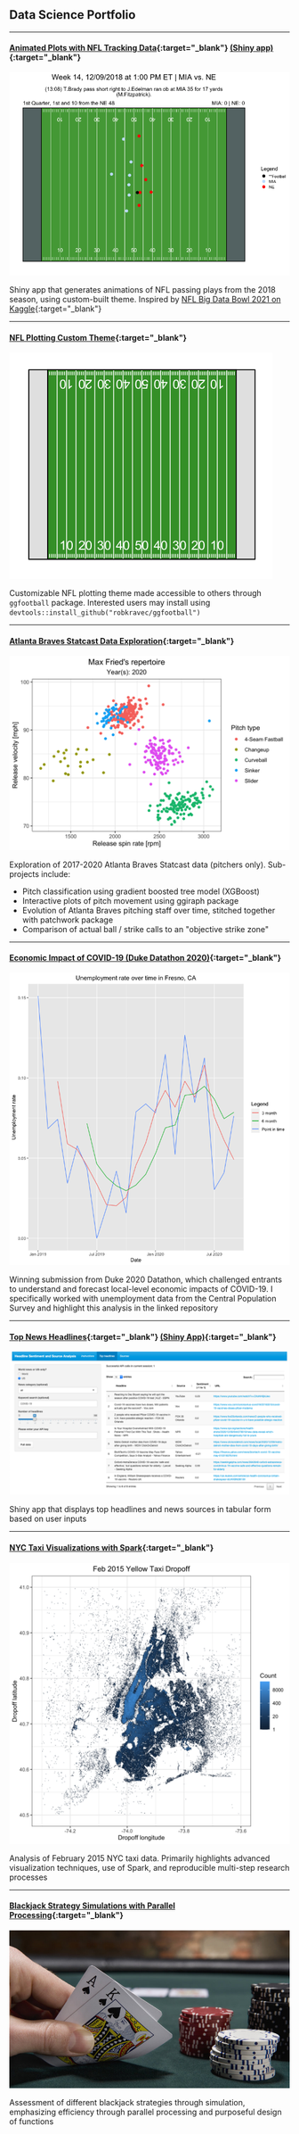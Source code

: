 &nbsp;
## Data Science Portfolio
<!---
### Fall 2020 
--->
---
#### [Animated Plots with NFL Tracking Data](https://github.com/robkravec/NFL-Animations){:target="_blank"} [(Shiny app)](https://rob-kravec.shinyapps.io/nfl_dash/?_ga=2.31077759.1555428265.1607526203-871994235.1607526203){:target="_blank"}

<img src="images/NFL_animation.gif?raw=true"/>

Shiny app that generates animations of NFL passing plays from the 2018 season,
using custom-built theme. 
Inspired by [NFL Big Data Bowl 2021 on Kaggle](https://www.kaggle.com/c/nfl-big-data-bowl-2021){:target="_blank"}

---
#### [NFL Plotting Custom Theme](https://github.com/robkravec/ggfootball){:target="_blank"}
<img src="images/ggfootball.png?raw=true"/>

Customizable NFL plotting theme made accessible to others through `ggfootball` package. Interested users
may install using `devtools::install_github("robkravec/ggfootball")`

---
#### [Atlanta Braves Statcast Data Exploration](https://github.com/robkravec/Atlanta-Braves-Pitching){:target="_blank"}

<img src="images/fried_arsenal.png?raw=true"/>

Exploration of 2017-2020 Atlanta Braves Statcast data (pitchers only). Sub-projects include:

- Pitch classification using gradient boosted tree model (XGBoost)
- Interactive plots of pitch movement using ggiraph package
- Evolution of Atlanta Braves pitching staff over time, stitched together with patchwork package
- Comparison of actual ball / strike calls to an "objective strike zone"

---
#### [Economic Impact of COVID-19 (Duke Datathon 2020)](https://github.com/robkravec/2020-Duke-Datathon){:target="_blank"}

<img src="images/Datathon_Fresno.png?raw=true"/>

Winning submission from Duke 2020 Datathon, which challenged entrants to 
understand and forecast local-level economic impacts of COVID-19. I specifically
worked with unemployment data from the Central Population Survey and highlight
this analysis in the linked repository

---
#### [Top News Headlines](https://github.com/robkravec/News-App){:target="_blank"} [(Shiny App)](https://rob-kravec.shinyapps.io/news/?_ga=2.31077759.1555428265.1607526203-871994235.1607526203){:target="_blank"}

<img src="images/News.png?raw=true"/>

Shiny app that displays top headlines and news sources in tabular form based 
on user inputs

---
#### [NYC Taxi Visualizations with Spark](https://github.com/robkravec/NYC-Taxi-Data){:target="_blank"}

<img src="images/Yellow_Dropoff.png?raw=true"/>

Analysis of February 2015 NYC taxi data. Primarily highlights advanced 
visualization techniques, use of Spark, and reproducible multi-step research 
processes

---
#### [Blackjack Strategy Simulations with Parallel Processing](https://github.com/robkravec/Blackjack-simulations){:target="_blank"}

<img src="images/Blackjack.jpg?raw=true"/>

Assessment of different blackjack strategies through simulation, emphasizing
efficiency through parallel processing and purposeful design of functions
